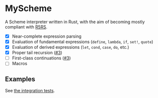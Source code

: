 # MyScheme

A Scheme interpreter written in Rust, with the aim of becoming mostly compliant with [R5RS](https://www.schemers.org/Documents/Standards/R5RS/r5rs.pdf).

- [x] Near-complete expression parsing
- [x] Evaluation of fundamental expressions (`define`, `lambda`, `if`, `set!`, `quote`)
- [x] Evaluation of derived expressions (`let`, `cond`, `case`, `do`, etc.)
- [x] Proper tail recursion ([#3][pr3])
- [ ] First-class continuations ([#3][pr3])
- [ ] Macros

[pr3]: https://github.com/ianzhao05/myscheme/pull/3

## Examples

See [the integration tests](tests/integration.rs).

